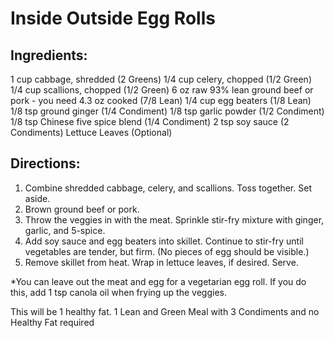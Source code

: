 # Inside Outside Egg Rolls
## Ingredients:
1 cup cabbage, shredded (2 Greens)
1/4 cup celery, chopped (1/2 Green)
1/4 cup scallions, chopped (1/2 Green)
6 oz raw 93% lean ground beef or pork - you need 4.3 oz cooked (7/8 Lean)
1/4 cup egg beaters (1/8 Lean)
1/8 tsp ground ginger (1/4 Condiment)
1/8 tsp garlic powder (1/2 Condiment)
1/8 tsp Chinese five spice blend (1/4 Condiment)
2 tsp soy sauce (2 Condiments)
Lettuce Leaves (Optional)

## Directions:
1. Combine shredded cabbage, celery, and scallions. Toss together. Set aside.
2. Brown ground beef or pork. 
3. Throw the veggies in with the meat. Sprinkle stir-fry mixture with ginger, garlic, and 5-spice. 
4. Add soy sauce and egg beaters into skillet. Continue to stir-fry until vegetables are tender, but firm. (No pieces of egg should be visible.) 
5. Remove skillet from heat. Wrap in lettuce leaves, if desired. Serve.

*You can leave out the meat and egg for a vegetarian egg roll. If you do this, add 1 tsp canola oil when frying up the veggies. 

This will be 1 healthy fat.
1 Lean and Green Meal with 3 Condiments and no Healthy Fat required
